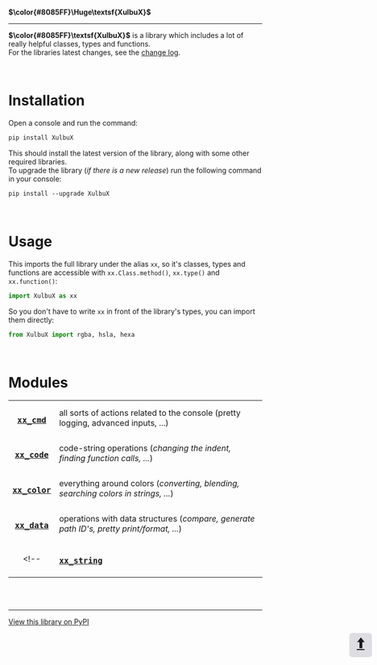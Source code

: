 <br id="top">

**$\color{#8085FF}\Huge\textsf{XulbuX}$**

-------------------------------------------------------------

**$\color{#8085FF}\textsf{XulbuX}$** is a library which includes a lot of really helpful classes, types and functions.<br>
For the libraries latest changes, see the [change log](https://github.com/XulbuX-dev/PythonLibraryXulbuX/blob/main/CHANGELOG.md).

<br>

# Installation

Open a console and run the command:
```css
pip install XulbuX
```
This should install the latest version of the library, along with some other required libraries.<br>
To upgrade the library (*if there is a new release*) run the following command in your console:
```css
pip install --upgrade XulbuX
```

<br>

# Usage

This imports the full library under the alias `xx`, so it's classes, types and functions are accessible with `xx.Class.method()`, `xx.type()` and `xx.function()`:
```python
import XulbuX as xx
```
So you don't have to write `xx` in front of the library's types, you can import them directly:
```python
from XulbuX import rgba, hsla, hexa
```

<br>

# Modules

| | |
| :--------------------------------------------------------------------------------------: | :---------------------------------------------------------------------------------------- |
| <h3>[`xx_cmd`](https://github.com/XulbuX-dev/PythonLibraryXulbuX/wiki/xx_cmd)</h3>       | all sorts of actions related to the console (pretty logging, advanced inputs, ...)        |
| <h3>[`xx_code`](https://github.com/XulbuX-dev/PythonLibraryXulbuX/wiki/xx_code)</h3>     | code-string operations (*changing the indent, finding function calls, ...*)               |
| <h3>[`xx_color`](https://github.com/XulbuX-dev/PythonLibraryXulbuX/wiki/xx_color)</h3>   | everything around colors (*converting, blending, searching colors in strings, ...*)       |
| <h3>[`xx_data`](https://github.com/XulbuX-dev/PythonLibraryXulbuX/wiki/xx_data)</h3>     | operations with data structures (*compare, generate path ID's, pretty print/format, ...*) |
<!-- | <h3>[`xx_string`](https://github.com/XulbuX-dev/PythonLibraryXulbuX/wiki/xx_string)</h3> | helpful actions when working with strings. (*normalize, escape, decompose, ...*)          | -->



<br>
<br>

--------------------------------------------------------------
[View this library on PyPI](https://pypi.org/project/XulbuX/)

<div style="width:45px; height:45px; right:10px; position:absolute">
  <a href="#top"><abbr title="go to top" style="text-decoration:none">
    <div style="
      font-size: 2em;
      font-weight: bold;
      background: #88889845;
      border-radius: 0.2em;
      text-align: center;
      justify-content: center;
    "><span style="display:none">go to top </span>🠩</div>
  </abbr></a>
</div>
